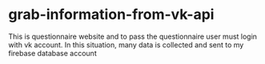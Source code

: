 # grab-information-from-vk-api
This is questionnaire website and to pass the questionnaire user must login with vk account. In this situation, many data is collected and sent to my firebase database account
